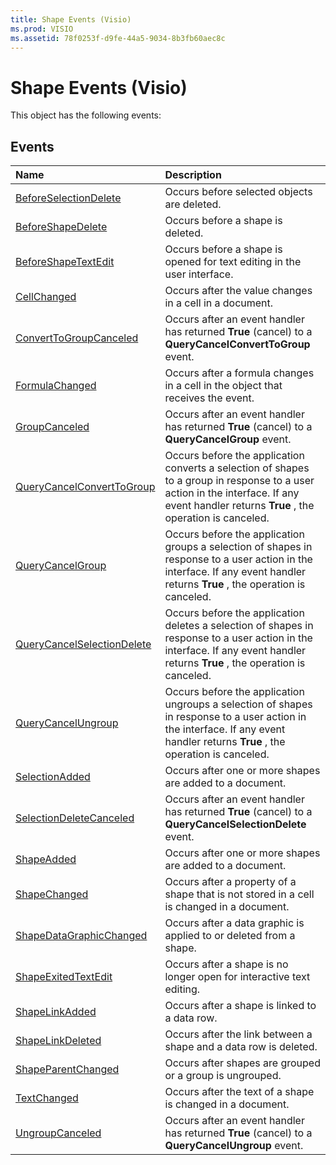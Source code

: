 ```yaml
---
title: Shape Events (Visio)
ms.prod: VISIO
ms.assetid: 78f0253f-d9fe-44a5-9034-8b3fb60aec8c
---
```



# Shape Events (Visio)
This object has the following events:

## Events



|**Name**|**Description**|
|:-----|:-----|
|[BeforeSelectionDelete](shape-beforeselectiondelete-event-visio.md)|Occurs before selected objects are deleted.|
|[BeforeShapeDelete](shape-beforeshapedelete-event-visio.md)|Occurs before a shape is deleted.|
|[BeforeShapeTextEdit](shape-beforeshapetextedit-event-visio.md)|Occurs before a shape is opened for text editing in the user interface.|
|[CellChanged](shape-cellchanged-event-visio.md)|Occurs after the value changes in a cell in a document.|
|[ConvertToGroupCanceled](shape-converttogroupcanceled-event-visio.md)|Occurs after an event handler has returned  **True** (cancel) to a **QueryCancelConvertToGroup** event.|
|[FormulaChanged](shape-formulachanged-event-visio.md)|Occurs after a formula changes in a cell in the object that receives the event.|
|[GroupCanceled](shape-groupcanceled-event-visio.md)|Occurs after an event handler has returned  **True** (cancel) to a **QueryCancelGroup** event.|
|[QueryCancelConvertToGroup](shape-querycancelconverttogroup-event-visio.md)|Occurs before the application converts a selection of shapes to a group in response to a user action in the interface. If any event handler returns  **True** , the operation is canceled.|
|[QueryCancelGroup](shape-querycancelgroup-event-visio.md)|Occurs before the application groups a selection of shapes in response to a user action in the interface. If any event handler returns  **True** , the operation is canceled.|
|[QueryCancelSelectionDelete](shape-querycancelselectiondelete-event-visio.md)|Occurs before the application deletes a selection of shapes in response to a user action in the interface. If any event handler returns  **True** , the operation is canceled.|
|[QueryCancelUngroup](shape-querycancelungroup-event-visio.md)|Occurs before the application ungroups a selection of shapes in response to a user action in the interface. If any event handler returns  **True** , the operation is canceled.|
|[SelectionAdded](shape-selectionadded-event-visio.md)|Occurs after one or more shapes are added to a document.|
|[SelectionDeleteCanceled](shape-selectiondeletecanceled-event-visio.md)|Occurs after an event handler has returned  **True** (cancel) to a **QueryCancelSelectionDelete** event.|
|[ShapeAdded](shape-shapeadded-event-visio.md)|Occurs after one or more shapes are added to a document.|
|[ShapeChanged](shape-shapechanged-event-visio.md)|Occurs after a property of a shape that is not stored in a cell is changed in a document.|
|[ShapeDataGraphicChanged](shape-shapedatagraphicchanged-event-visio.md)|Occurs after a data graphic is applied to or deleted from a shape.|
|[ShapeExitedTextEdit](shape-shapeexitedtextedit-event-visio.md)|Occurs after a shape is no longer open for interactive text editing.|
|[ShapeLinkAdded](shape-shapelinkadded-event-visio.md)|Occurs after a shape is linked to a data row.|
|[ShapeLinkDeleted](shape-shapelinkdeleted-event-visio.md)|Occurs after the link between a shape and a data row is deleted.|
|[ShapeParentChanged](shape-shapeparentchanged-event-visio.md)|Occurs after shapes are grouped or a group is ungrouped.|
|[TextChanged](shape-textchanged-event-visio.md)|Occurs after the text of a shape is changed in a document.|
|[UngroupCanceled](shape-ungroupcanceled-event-visio.md)|Occurs after an event handler has returned  **True** (cancel) to a **QueryCancelUngroup** event.|

